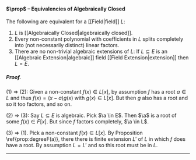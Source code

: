 #### $\prop$ – Equivalencies of Algebraically Closed
The following are equivalent for a [[Field|field]] $L$:
1. $L$ is [[Algebraically Closed|algebraically closed]].
2. Every non-constant polynomial with coefficients in $L$ splits completely into (not necessarily distinct) linear factors.
3. There are no non-trivial algebraic extensions of $L$: If $L \subseteq E$ is an [[Algebraic Extension|algebraic]] field [[Field Extension|extension]] then $L = E$.

##### *Proof.*
(1) $\Rightarrow$ (2): Given a non-constant $f(x) \in L[x]$, by assumption $f$ has a root $a \in L$ and thus $f(x) = (x - a)g(x)$ with $g(x) \in L[x]$. But then $g$ also has a root and so it too factors, and so on.

(2) $\Rightarrow$ (3): Say $L \subseteq E$ is algebraic. Pick $\a \in E$. Then $\a$ is a root of some $f(x) \in F[x]$. But since $f$ factors completely, $\a \in L$.

(3) $\Rightarrow$ (1). Pick a non-constant $f(x) \in L[x]$. By Proposition \ref{prop:degreeF(a)}, there there is finite extension $L'$ of $L$ in which $f$ does have a root. By assumption $L = L'$ and so this root must be in $L$.
***